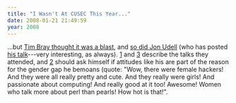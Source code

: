 ```yaml
---
title: "I Wasn't At CUSEC This Year..."
date: 2008-01-21 21:49:59
year: 2008
---
```

...but <a href="http://www.tbray.org/ongoing/When/200x/2008/01/18/CUSEC-2008">Tim Bray thought it was a blast</a>, and <a href="http://blog.jonudell.net/2008/01/23/hacking-the-noosphere/">so did Jon Udell</a> (who has posted <a href="http://jonudell.net/talks/cusec/cusec.html">his talk</a>---very interesting, as always).  <a href="http://blog.lphuberdeau.com/wordpress/2008/01/21/cusec-2008/">1</a> and <a href="http://quixotic-engineer.blogspot.com/2008/01/cusec-2008.html">3</a> describe the talks they attended, and <a href="http://bnerd.blogspot.com/2008/01/conference-cusec-2008.html">2</a> should ask himself if attitudes like his are part of the reason for the gender gap he bemoans (quote: "Wow, there were female hackers! And they were all really pretty and cute. And they really were girls! And passionate about computing! And really good at it too! Awesome! Women who talk more about perl than pearls! How hot is that!".
